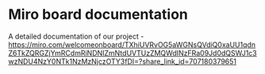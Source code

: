 # Miro board documentation
A detailed documentation of our project - https://miro.com/welcomeonboard/TXhiUVRvOG5aWGNsQVdiQ0xaUU1qdnZ6TkZQRGZjYmRCdmRiNDNIZmNtdUVTUzZMQWdINzFRa09Jd0dQSWJ1c3wzNDU4NzY0NTk1NzMzNjczOTY3fDI=?share_link_id=707180379651
